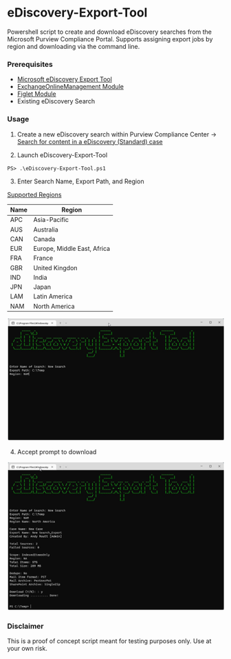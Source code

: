 # eDiscovery-Export-Tool

Powershell script to create and download eDiscovery searches from the Microsoft Purview Compliance Portal. Supports assigning export jobs by region and downloading via the command line.

### Prerequisites

- [Microsoft eDiscovery Export Tool](https://complianceclientsdf.blob.core.windows.net/v16/Microsoft.Office.Client.Discovery.UnifiedExportTool.application)
- [ExchangeOnlineManagement Module](https://www.powershellgallery.com/packages/ExchangeOnlineManagement/)
- [Figlet Module](https://www.powershellgallery.com/packages/Figlet/)
- Existing eDiscovery Search

### Usage

1. Create a new eDiscovery search within Purview Compliance Center &rarr; [Search for content in a eDiscovery (Standard) case](https://learn.microsoft.com/en-us/microsoft-365/compliance/ediscovery-search-for-content?source=recommendations&view=o365-worldwide)
	<p>

2. Launch eDiscovery-Export-Tool

```
PS> .\eDiscovery-Export-Tool.ps1
```

3. Enter Search Name, Export Path, and Region

[Supported Regions](https://learn.microsoft.com/en-us/powershell/module/exchange/set-compliancesecurityfilter?view=exchange-ps#-region)

| Name |            Region           |
|------|-----------------------------|
| APC  | Asia-Pacific                |
| AUS  | Australia                   |
| CAN  | Canada                      |
| EUR  | Europe, Middle East, Africa |
| FRA  | France                      |
| GBR  | United Kingdon              |
| IND  | India                       |
| JPN  | Japan                       |
| LAM  | Latin America               |
| NAM  | North America               |


<img src="imgs/image-1.jpg" style="border: 1px solid white">

4. Accept prompt to download

<img src="imgs/image-2.jpg" style="border: 1px solid white">

### Disclaimer

This is a proof of concept script meant for testing purposes only. Use at your own risk.
